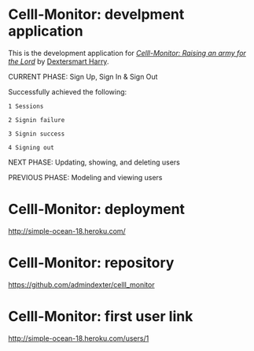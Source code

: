 # Celll-Monitor: develpment application

This is the development application for
[*Celll-Monitor: Raising an army for the Lord*](http://celll-monitor.com/)
by [Dextersmart Harry](http://dextersmart.com/).

CURRENT PHASE: Sign Up, Sign In & Sign Out

Successfully achieved the following:

    1 Sessions

    2 Signin failure

    3 Signin success

    4 Signing out

NEXT PHASE: Updating, showing, and deleting users

PREVIOUS PHASE: Modeling and viewing users


# Celll-Monitor: deployment
http://simple-ocean-18.heroku.com/


# Celll-Monitor: repository
https://github.com/admindexter/celll_monitor

# Celll-Monitor: first user link
http://simple-ocean-18.heroku.com/users/1

